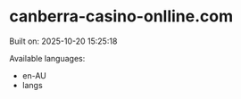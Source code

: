 # canberra-casino-onlline.com



Built on: 2025-10-20 15:25:18

Available languages:
- en-AU
- langs
